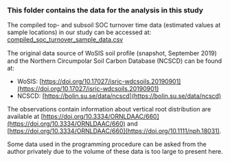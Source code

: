 ### This folder contains the data for the analysis in this study

The compiled top- and subsoil SOC turnover time data (estimated values at sample locations) in our study can be accessed at: [compiled_soc_turnover_sample_data.csv](https://github.com/leizhang-geo/global_soil_carbon_turnover_time/blob/main/datasets/compiled_soc_turnover_sample_data.csv)

The original data source of WoSIS soil proﬁle (snapshot, September 2019) and the Northern Circumpolar Soil Carbon Database (NCSCD) can be found at:
- WoSIS: [https://doi.org/10.17027/isric-wdcsoils.20190901](https://doi.org/10.17027/isric-wdcsoils.20190901)
- NCSCD: [https://bolin.su.se/data/ncscd](https://bolin.su.se/data/ncscd)

The observations contain information about vertical root distribution are available at [https://doi.org/10.3334/ORNLDAAC/660](https://doi.org/10.3334/ORNLDAAC/660) and [https://doi.org/10.3334/ORNLDAAC/660](https://doi.org/10.1111/nph.18031).

Some data used in the programming procedure can be asked from the author privately due to the volume of these data is too large to present here.
